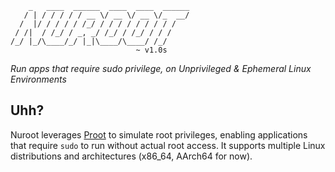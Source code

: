 ```
    _   ____  ______  ____  ____  ______
   / | / / / / / __ \/ __ \/ __ \/_  __/
  /  |/ / / / / /_/ / / / / / / / / /   
 / /|  / /_/ / _, _/ /_/ / /_/ / / /    
/_/ |_/\____/_/ |_|\____/\____/ /_/               
                            ~ v1.0s
```
_Run apps that require sudo privilege, on *Unprivileged* &amp; *Ephemeral* Linux Environments_



## Uhh?
Nuroot leverages [Proot](https://proot-me.github.io/) to simulate root privileges, enabling applications that require `sudo` to run without actual root access. It supports multiple Linux distributions and architectures (x86_64, AArch64 for now).

